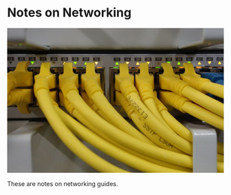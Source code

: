 # Notes on Networking

![A picture of cables connected to a switch](img/network.jpg)

These are notes on networking guides.
